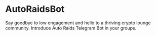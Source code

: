# AutoRaidsBot
Say goodbye to low engagement and hello to a thriving crypto lounge community. Introduce Auto Raids Telegram Bot in your groups.

